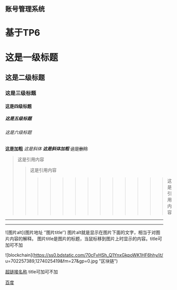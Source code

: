 ## 账号管理系统

#  基于TP6

# 这是一级标题
## 这是二级标题
### 这是三级标题
#### 这是四级标题
##### 这是五级标题
###### 这是六级标题

**这是加粗**
*这是斜体*
***这是斜体加粗***
~~这是删除~~

>这是引用内容
>>这是引用内容
>>>>>>>>>>>>>这是引用内容

------------
************
![图片alt](图片地址 ‘’图片title‘’)
图片alt就是显示在图片下面的文字，相当于对图片内容的解释。
图片title是图片的标题，当鼠标移到图片上时显示的内容。title可加可不加


![blockchain](https://ss0.bdstatic.com/70cFvHSh_Q1YnxGkpoWK1HF6hhy/it/
u=702257389,1274025419&fm=27&gp=0.jpg "区块链")

[超链接名称](超链接地址 "超链接title")
title可加可不加

[百度](https://www.baidu.com)
